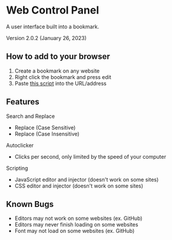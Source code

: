 # Web Control Panel
A user interface built into a bookmark.

Version 2.0.2 (January 26, 2023)

## How to add to your browser
1. Create a bookmark on any website
2. Right click the bookmark and press edit
3. Paste [this script](https://raw.githubusercontent.com/TrueSunGaming/web-control-panel/main/bookmark.js) into the URL/address

## Features

Search and Replace
* Replace (Case Sensitive)
* Replace (Case Insensitive)

Autoclicker
* Clicks per second, only limited by the speed of your computer

Scripting
* JavaScript editor and injector (doesn't work on some sites)
* CSS editor and injector (doesn't work on some sites)

## Known Bugs
* Editors may not work on some websites (ex. GitHub)
* Editors may never finish loading on some websites
* Font may not load on some websites (ex. GitHub)
